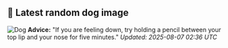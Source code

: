 ## 🐶 Latest random dog image
![Dog](https://images.dog.ceo/breeds/schnauzer-miniature/n02097047_1535.jpg)
**Advice:** "If you are feeling down, try holding a pencil between your top lip and your nose for five minutes."
*Updated: 2025-08-07 02:36 UTC*
